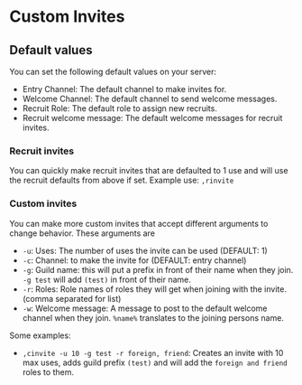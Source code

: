 # Custom Invites

## Default values  
You can set the following default values on your server:  
- Entry Channel: The default channel to make invites for.
- Welcome Channel: The default channel to send welcome messages.
- Recruit Role: The default role to assign new recruits.
- Recruit welcome message: The default welcome messages for recruit invites. 

### Recruit invites
You can quickly make recruit invites that are defaulted to 1 use and will use the recruit defaults from above if set.
Example use: ```,rinvite```

### Custom invites
You can make more custom invites that accept different arguments to change behavior.
These arguments are 
- ```-u```: Uses: The number of uses the invite can be used (DEFAULT: 1)
- ```-c```: Channel: to make the invite for (DEFAULT: entry channel)
- ```-g```: Guild name: this will put a prefix in front of their name when they join. ```-g test``` will add ```(test)``` in front of their name. 
- ```-r```: Roles: Role names of roles they will get when joining with the invite. (comma separated for list)
- ```-w```: Welcome message: A message to post to the default welcome channel when they join. ```%name%``` translates to the joining persons name.

Some examples: 
- ```,cinvite -u 10 -g test -r foreign, friend```: Creates an invite with 10 max uses, adds guild prefix ```(test)``` and will add the ```foreign and friend``` roles to them.